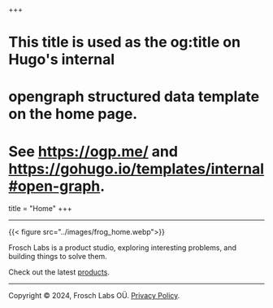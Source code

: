 +++
# This title is used as the og:title on Hugo's internal
# opengraph structured data template on the home page.
# See https://ogp.me/ and https://gohugo.io/templates/internal#open-graph.
title = "Home"
+++

---

{{< figure src="../images/frog_home.webp">}}

Frosch Labs is a product studio, exploring interesting problems, and building things to solve them.

Check out the latest [products](./products/).

---

Copyright © 2024, Frosch Labs OÜ. [Privacy Policy](./privacy/).